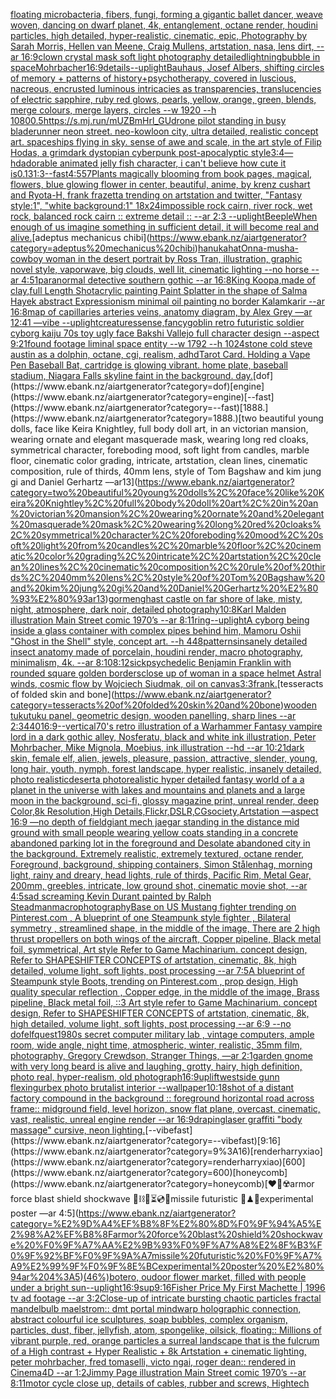 [floating microbacteria, fibers, fungi, forming a gigantic ballet dancer, weave woven, dancing on dwarf planet, 4k, entanglement, octane render, houdini particles, high detailed, hyper-realistic, cinematic, epic, Photography by Sarah Morris, Hellen van Meene, Craig Mullens, artstation, nasa, lens dirt, --ar 16:9](https://www.ebank.nz/aiartgenerator?category=floating%20microbacteria%2C%20fibers%2C%20fungi%2C%20forming%20a%20gigantic%20ballet%20dancer%2C%20weave%20woven%2C%20dancing%20on%20dwarf%20planet%2C%204k%2C%20entanglement%2C%20octane%20render%2C%20houdini%20particles%2C%20high%20detailed%2C%20hyper-realistic%2C%20cinematic%2C%20epic%2C%20Photography%20by%20Sarah%20Morris%2C%20Hellen%20van%20Meene%2C%20Craig%20Mullens%2C%20artstation%2C%20nasa%2C%20lens%20dirt%2C%20--ar%2016%3A9)[clown crystal mask soft light photography detailed](https://www.ebank.nz/aiartgenerator?category=clown%20crystal%20mask%20soft%20light%20photography%20detailed)[lightning](https://www.ebank.nz/aiartgenerator?category=lightning)[bubble in space](https://www.ebank.nz/aiartgenerator?category=bubble%20in%20space)[Mohrbacher](https://www.ebank.nz/aiartgenerator?category=Mohrbacher)[16:9](https://www.ebank.nz/aiartgenerator?category=16%3A9)[details](https://www.ebank.nz/aiartgenerator?category=details)[--uplight](https://www.ebank.nz/aiartgenerator?category=--uplight)[Bauhaus, Josef Albers,  shifting circles of memory + patterns of history+psychotherapy, covered in luscious, nacreous, encrusted luminous intricacies as transparencies, translucencies of electric sapphire, ruby red glows, pearls, yellow, orange, green, blends, merge colours, merge layers, circles  --w 1920 --h 1080](https://www.ebank.nz/aiartgenerator?category=Bauhaus%2C%20Josef%20Albers%2C%20%20shifting%20circles%20of%20memory%20%2B%20patterns%20of%20history%2Bpsychotherapy%2C%20covered%20in%20luscious%2C%20nacreous%2C%20encrusted%20luminous%20intricacies%20as%20transparencies%2C%20translucencies%20of%20electric%20sapphire%2C%20ruby%20red%20glows%2C%20pearls%2C%20yellow%2C%20orange%2C%20green%2C%20blends%2C%20merge%20colours%2C%20merge%20layers%2C%20circles%20%20--w%201920%20--h%201080)[0.5](https://www.ebank.nz/aiartgenerator?category=0.5)[<https://s.mj.run/mUZBmHrl_GU>](https://www.ebank.nz/aiartgenerator?category=%3Chttps%3A//s.mj.run/mUZBmHrl_GU%3E)[drone pilot standing in busy bladerunner neon street.  neo-kowloon city, ultra detailed, realistic concept art. spaceships flying in sky. sense of awe and scale, in the art style of Filip Hodas, a grimdark dystopian cyberpunk post-apocalyptic style](https://www.ebank.nz/aiartgenerator?category=drone%20pilot%20standing%20in%20busy%20bladerunner%20neon%20street.%20%20neo-kowloon%20city%2C%20ultra%20detailed%2C%20realistic%20concept%20art.%20spaceships%20flying%20in%20sky.%20sense%20of%20awe%20and%20scale%2C%20in%20the%20art%20style%20of%20Filip%20Hodas%2C%20a%20grimdark%20dystopian%20cyberpunk%20post-apocalyptic%20style)[3:4](https://www.ebank.nz/aiartgenerator?category=3%3A4)[—hd](https://www.ebank.nz/aiartgenerator?category=%E2%80%94hd)[adorable animated jelly fish character, i can't believe how cute it is](https://www.ebank.nz/aiartgenerator?category=adorable%20animated%20jelly%20fish%20character%2C%20i%20can%27t%20believe%20how%20cute%20it%20is)[0.13](https://www.ebank.nz/aiartgenerator?category=0.13)[1:3](https://www.ebank.nz/aiartgenerator?category=1%3A3)[--fast](https://www.ebank.nz/aiartgenerator?category=--fast)[4:5](https://www.ebank.nz/aiartgenerator?category=4%3A5)[57](https://www.ebank.nz/aiartgenerator?category=57)[Plants magically blooming from book pages, magical, flowers, blue glowing flower in center, beautiful, anime, by krenz cushart and Ryota-H, frank frazetta trending on artstation and twitter, "Fantasy style:1", "white background:1" 18x24](https://www.ebank.nz/aiartgenerator?category=Plants%20magically%20blooming%20from%20book%20pages%2C%20magical%2C%20flowers%2C%20blue%20glowing%20flower%20in%20center%2C%20beautiful%2C%20anime%2C%20by%20krenz%20cushart%20and%20Ryota-H%2C%20frank%20frazetta%20trending%20on%20artstation%20and%20twitter%2C%20%22Fantasy%20style%3A1%22%2C%20%22white%20background%3A1%22%2018x24)[impossible rock cairn, river rock, wet rock, balanced rock cairn :: extreme detail :: --ar 2:3 --uplight](https://www.ebank.nz/aiartgenerator?category=impossible%20rock%20cairn%2C%20river%20rock%2C%20wet%20rock%2C%20balanced%20rock%20cairn%20%3A%3A%20extreme%20detail%20%3A%3A%20--ar%202%3A3%20--uplight)[Beeple](https://www.ebank.nz/aiartgenerator?category=Beeple)[When enough of us imagine something in sufficient detail, it will become real and alive.](https://www.ebank.nz/aiartgenerator?category=When%20enough%20of%20us%20imagine%20something%20in%20sufficient%20detail%2C%20it%20will%20become%20real%20and%20alive.)[adeptus mechanicus chibi](https://www.ebank.nz/aiartgenerator?category=adeptus%20mechanicus%20chibi)[hanuka](https://www.ebank.nz/aiartgenerator?category=hanuka)[hat](https://www.ebank.nz/aiartgenerator?category=hat)[Onna-musha-cowboy woman in the desert portrait by Ross Tran, illustration, graphic novel style, vaporwave, big clouds, well lit, cinematic lighting --no horse --ar 4:5](https://www.ebank.nz/aiartgenerator?category=Onna-musha-cowboy%20woman%20in%20the%20desert%20portrait%20by%20Ross%20Tran%2C%20illustration%2C%20graphic%20novel%20style%2C%20vaporwave%2C%20big%20clouds%2C%20well%20lit%2C%20cinematic%20lighting%20--no%20horse%20--ar%204%3A5)[1](https://www.ebank.nz/aiartgenerator?category=1)[paranormal detective southern gothic --ar 16:8](https://www.ebank.nz/aiartgenerator?category=paranormal%20detective%20southern%20gothic%20--ar%2016%3A8)[King Koopa,made of clay,full Length Shot](https://www.ebank.nz/aiartgenerator?category=King%20Koopa%2Cmade%20of%20clay%2Cfull%20Length%20Shot)[acrylic painting Paint Splatter in the shape of Salma Hayek abstract Expressionism minimal oil painting no border Kalamkarir --ar 16:8](https://www.ebank.nz/aiartgenerator?category=acrylic%20painting%20Paint%20Splatter%20in%20the%20shape%20of%20Salma%20Hayek%20abstract%20Expressionism%20minimal%20oil%20painting%20no%20border%20Kalamkarir%20--ar%2016%3A8)[map of capillaries arteries veins, anatomy diagram, by Alex Grey —ar 12:41 —vibe --uplight](https://www.ebank.nz/aiartgenerator?category=map%20of%20capillaries%20arteries%20veins%2C%20anatomy%20diagram%2C%20by%20Alex%20Grey%20%E2%80%94ar%2012%3A41%20%E2%80%94vibe%20--uplight)[creatures](https://www.ebank.nz/aiartgenerator?category=creatures)[sense,fancy](https://www.ebank.nz/aiartgenerator?category=sense%2Cfancy)[goblin retro futuristic soldier cyborg kaiju 70s toy ugly face Bakshi Vallejo full character design --aspect 9:21](https://www.ebank.nz/aiartgenerator?category=goblin%20retro%20futuristic%20soldier%20cyborg%20kaiju%2070s%20toy%20ugly%20face%20Bakshi%20Vallejo%20full%20character%20design%20--aspect%209%3A21)[found footage liminal space entity --w 1792 --h 1024](https://www.ebank.nz/aiartgenerator?category=found%20footage%20liminal%20space%20entity%20--w%201792%20--h%201024)[stone cold steve austin as a dolphin, octane, cgi, realism, adhd](https://www.ebank.nz/aiartgenerator?category=stone%20cold%20steve%20austin%20as%20a%20dolphin%2C%20octane%2C%20cgi%2C%20realism%2C%20adhd)[Tarot Card. Holding a Vape Pen Baseball Bat, cartridge is glowing vibrant. home plate, baseball stadium, Niagara Falls skyline faint in the background. day.](https://www.ebank.nz/aiartgenerator?category=Tarot%20Card.%20Holding%20a%20Vape%20Pen%20Baseball%20Bat%2C%20cartridge%20is%20glowing%20vibrant.%20home%20plate%2C%20baseball%20stadium%2C%20Niagara%20Falls%20skyline%20faint%20in%20the%20background.%20day.)[dof](https://www.ebank.nz/aiartgenerator?category=dof)[engine](https://www.ebank.nz/aiartgenerator?category=engine)[--fast](https://www.ebank.nz/aiartgenerator?category=--fast)[1888.](https://www.ebank.nz/aiartgenerator?category=1888.)[two beautiful young dolls, face like Keira Knightley, full body doll art, in an victorian mansion, wearing ornate and elegant masquerade mask, wearing long red cloaks, symmetrical character, foreboding mood, soft light from candles, marble floor, cinematic color grading, intricate, artstation, clean lines, cinematic composition, rule of thirds, 40mm lens, style of Tom Bagshaw and kim jung gi and Daniel Gerhartz ––ar13](https://www.ebank.nz/aiartgenerator?category=two%20beautiful%20young%20dolls%2C%20face%20like%20Keira%20Knightley%2C%20full%20body%20doll%20art%2C%20in%20an%20victorian%20mansion%2C%20wearing%20ornate%20and%20elegant%20masquerade%20mask%2C%20wearing%20long%20red%20cloaks%2C%20symmetrical%20character%2C%20foreboding%20mood%2C%20soft%20light%20from%20candles%2C%20marble%20floor%2C%20cinematic%20color%20grading%2C%20intricate%2C%20artstation%2C%20clean%20lines%2C%20cinematic%20composition%2C%20rule%20of%20thirds%2C%2040mm%20lens%2C%20style%20of%20Tom%20Bagshaw%20and%20kim%20jung%20gi%20and%20Daniel%20Gerhartz%20%E2%80%93%E2%80%93ar13)[gormenghast castle on far shore of lake, misty, night, atmosphere, dark noir, detailed photography](https://www.ebank.nz/aiartgenerator?category=gormenghast%20castle%20on%20far%20shore%20of%20lake%2C%20misty%2C%20night%2C%20atmosphere%2C%20dark%20noir%2C%20detailed%20photography)[10:8](https://www.ebank.nz/aiartgenerator?category=10%3A8)[Karl Malden illustration Main Street comic 1970’s --ar 8:11](https://www.ebank.nz/aiartgenerator?category=Karl%20Malden%20illustration%20Main%20Street%20comic%201970%E2%80%99s%20--ar%208%3A11)[ring](https://www.ebank.nz/aiartgenerator?category=ring)[--uplight](https://www.ebank.nz/aiartgenerator?category=--uplight)[A cyborg being inside a glass container with complex pipes behind him, Mamoru Oshii "Ghost in the Shell" style, concept art. --h 448](https://www.ebank.nz/aiartgenerator?category=A%20cyborg%20being%20inside%20a%20glass%20container%20with%20complex%20pipes%20behind%20him%2C%20Mamoru%20Oshii%20%22Ghost%20in%20the%20Shell%22%20style%2C%20concept%20art.%20--h%20448)[patterns](https://www.ebank.nz/aiartgenerator?category=patterns)[insanely detailed insect anatomy made of porcelain, houdini render, macro photography, minimalism, 4k. --ar 8:10](https://www.ebank.nz/aiartgenerator?category=insanely%20detailed%20insect%20anatomy%20made%20of%20porcelain%2C%20houdini%20render%2C%20macro%20photography%2C%20minimalism%2C%204k.%20--ar%208%3A10)[8:12](https://www.ebank.nz/aiartgenerator?category=8%3A12)[sick](https://www.ebank.nz/aiartgenerator?category=sick)[psychedelic Benjamin Franklin with rounded square golden borders](https://www.ebank.nz/aiartgenerator?category=psychedelic%20Benjamin%20Franklin%20with%20rounded%20square%20golden%20borders)[close up of woman in a space helmet ](https://www.ebank.nz/aiartgenerator?category=close%20up%20of%20woman%20in%20a%20space%20helmet%20)[Astral winds, cosmic flow by Wojciech Siudmak, oil on canvas](https://www.ebank.nz/aiartgenerator?category=Astral%20winds%2C%20cosmic%20flow%20by%20Wojciech%20Siudmak%2C%20oil%20on%20canvas)[3:3](https://www.ebank.nz/aiartgenerator?category=3%3A3)[frank.](https://www.ebank.nz/aiartgenerator?category=frank.)[tesseracts of folded skin and bone](https://www.ebank.nz/aiartgenerator?category=tesseracts%20of%20folded%20skin%20and%20bone)[wooden tukutuku panel, geometric design, wooden panelling, sharp lines --ar 2:3](https://www.ebank.nz/aiartgenerator?category=wooden%20tukutuku%20panel%2C%20geometric%20design%2C%20wooden%20panelling%2C%20sharp%20lines%20--ar%202%3A3)[440](https://www.ebank.nz/aiartgenerator?category=440)[16:9](https://www.ebank.nz/aiartgenerator?category=16%3A9)[--vertical](https://www.ebank.nz/aiartgenerator?category=--vertical)[70's retro illustration of a Warhammer Fantasy vampire lord in a dark gothic alley, Nosferatu,  black and white ink illustration,  Peter Mohrbacher, Mike Mignola, Moebius, ink illustration  --hd --ar 10:21](https://www.ebank.nz/aiartgenerator?category=70%27s%20retro%20illustration%20of%20a%20Warhammer%20Fantasy%20vampire%20lord%20in%20a%20dark%20gothic%20alley%2C%20Nosferatu%2C%20%20black%20and%20white%20ink%20illustration%2C%20%20Peter%20Mohrbacher%2C%20Mike%20Mignola%2C%20Moebius%2C%20ink%20illustration%20%20--hd%20--ar%2010%3A21)[dark skin, female elf, alien, jewels, pleasure, passion, attractive, slender, young, long hair, youth, nymph, forest landscape, hyper realistic, insanely detailed, photo realistic](https://www.ebank.nz/aiartgenerator?category=dark%20skin%2C%20female%20elf%2C%20alien%2C%20jewels%2C%20pleasure%2C%20passion%2C%20attractive%2C%20slender%2C%20young%2C%20long%20hair%2C%20youth%2C%20nymph%2C%20forest%20landscape%2C%20hyper%20realistic%2C%20insanely%20detailed%2C%20photo%20realistic)[desert](https://www.ebank.nz/aiartgenerator?category=desert)[a photorealistic hyper detailed fantasy world of a a planet in the universe with lakes and mountains and planets and  a large moon in the background, sci-fi, glossy magazine print, unreal render, deep Color,8k Resolution,High Details,Flickr,DSLR,CGsociety,Artstation —aspect 16:9 —no depth of field](https://www.ebank.nz/aiartgenerator?category=a%20photorealistic%20hyper%20detailed%20fantasy%20world%20of%20a%20a%20planet%20in%20the%20universe%20with%20lakes%20and%20mountains%20and%20planets%20and%20%20a%20large%20moon%20in%20the%20background%2C%20sci-fi%2C%20glossy%20magazine%20print%2C%20unreal%20render%2C%20deep%20Color%2C8k%20Resolution%2CHigh%20Details%2CFlickr%2CDSLR%2CCGsociety%2CArtstation%20%E2%80%94aspect%2016%3A9%20%E2%80%94no%20depth%20of%20field)[giant mech jaegar standing in the distance mid ground with small people wearing yellow coats standing in a concrete abandoned parking lot in the foreground and Desolate abandoned city in the background. Extremely realistic, extremely textured, octane render, Foreground, background, shipping containers,  Simon Stålenhag,  morning light, rainy and dreary, head lights, rule of thirds, Pacific Rim, Metal Gear,  200mm, greebles, intricate, low ground shot, cinematic movie shot, --ar 4:5](https://www.ebank.nz/aiartgenerator?category=giant%20mech%20jaegar%20standing%20in%20the%20distance%20mid%20ground%20with%20small%20people%20wearing%20yellow%20coats%20standing%20in%20a%20concrete%20abandoned%20parking%20lot%20in%20the%20foreground%20and%20Desolate%20abandoned%20city%20in%20the%20background.%20Extremely%20realistic%2C%20extremely%20textured%2C%20octane%20render%2C%20Foreground%2C%20background%2C%20shipping%20containers%2C%20%20Simon%20St%C3%A5lenhag%2C%20%20morning%20light%2C%20rainy%20and%20dreary%2C%20head%20lights%2C%20rule%20of%20thirds%2C%20Pacific%20Rim%2C%20Metal%20Gear%2C%20%20200mm%2C%20greebles%2C%20intricate%2C%20low%20ground%20shot%2C%20cinematic%20movie%20shot%2C%20--ar%204%3A5)[sad screaming Kevin Durant painted by Ralph Steadman](https://www.ebank.nz/aiartgenerator?category=sad%20screaming%20Kevin%20Durant%20painted%20by%20Ralph%20Steadman)[macrophotography](https://www.ebank.nz/aiartgenerator?category=macrophotography)[Base on US Mustang fighter trending on Pinterest.com , A blueprint of one Steampunk style fighter , Bilateral symmetry , streamlined shape, in the middle of the image,  There are 2 high thrust propellers on both wings of the aircraft, Copper pipeline,  Black metal foil, symmetrical,  Art style Refer to Game Machinarium.  concept design, Refer to SHAPESHIFTER CONCEPTS  of artstation, cinematic,  8k, high detailed,  volume light,  soft lights,  post processing    --ar 7:5](https://www.ebank.nz/aiartgenerator?category=Base%20on%20US%20Mustang%20fighter%20trending%20on%20Pinterest.com%20%2C%20A%20blueprint%20of%20one%20Steampunk%20style%20fighter%20%2C%20Bilateral%20symmetry%20%2C%20streamlined%20shape%2C%20in%20the%20middle%20of%20the%20image%2C%20%20There%20are%202%20high%20thrust%20propellers%20on%20both%20wings%20of%20the%20aircraft%2C%20Copper%20pipeline%2C%20%20Black%20metal%20foil%2C%20symmetrical%2C%20%20Art%20style%20Refer%20to%20Game%20Machinarium.%20%20concept%20design%2C%20Refer%20to%20SHAPESHIFTER%20CONCEPTS%20%20of%20artstation%2C%20cinematic%2C%20%208k%2C%20high%20detailed%2C%20%20volume%20light%2C%20%20soft%20lights%2C%20%20post%20processing%20%20%20%20--ar%207%3A5)[A blueprint of Steampunk style Boots,    trending on Pinterest.com  , prop design, High quality specular reflection , Copper  edge, in the middle of the image, Brass pipeline,  Black metal foil,  ::3  Art style refer to Game Machinarium.  concept design, Refer to SHAPESHIFTER CONCEPTS  of artstation, cinematic,  8k, high detailed,  volume light,  soft lights,  post processing    --ar 6:9   --no dof](https://www.ebank.nz/aiartgenerator?category=A%20blueprint%20of%20Steampunk%20style%20Boots%2C%20%20%20%20trending%20on%20Pinterest.com%20%20%2C%20prop%20design%2C%20High%20quality%20specular%20reflection%20%2C%20Copper%20%20edge%2C%20in%20the%20middle%20of%20the%20image%2C%20Brass%20pipeline%2C%20%20Black%20metal%20foil%2C%20%20%3A%3A3%20%20Art%20style%20refer%20to%20Game%20Machinarium.%20%20concept%20design%2C%20Refer%20to%20SHAPESHIFTER%20CONCEPTS%20%20of%20artstation%2C%20cinematic%2C%20%208k%2C%20high%20detailed%2C%20%20volume%20light%2C%20%20soft%20lights%2C%20%20post%20processing%20%20%20%20--ar%206%3A9%20%20%20--no%20dof)[elfquest](https://www.ebank.nz/aiartgenerator?category=elfquest)[1980s secret computer military lab , vintage computers, ample room, wide angle, night time, atmospheric, winter, realistic, 35mm film, photography, Gregory Crewdson, Stranger Things, —ar 2:1](https://www.ebank.nz/aiartgenerator?category=1980s%20secret%20computer%20military%20lab%20%2C%20vintage%20computers%2C%20ample%20room%2C%20wide%20angle%2C%20night%20time%2C%20atmospheric%2C%20winter%2C%20realistic%2C%2035mm%20film%2C%20photography%2C%20Gregory%20Crewdson%2C%20Stranger%20Things%2C%20%E2%80%94ar%202%3A1)[garden gnome with very long beard is alive and laughing, grotty, hairy, high definition, photo real, hyper-realism, old photograph](https://www.ebank.nz/aiartgenerator?category=garden%20gnome%20with%20very%20long%20beard%20is%20alive%20and%20laughing%2C%20grotty%2C%20hairy%2C%20high%20definition%2C%20photo%20real%2C%20hyper-realism%2C%20old%20photograph)[16:9](https://www.ebank.nz/aiartgenerator?category=16%3A9)[uplift](https://www.ebank.nz/aiartgenerator?category=uplift)[westside gunn flexing](https://www.ebank.nz/aiartgenerator?category=westside%20gunn%20flexing)[urbex photo brutalist interior --wallpaper](https://www.ebank.nz/aiartgenerator?category=urbex%20photo%20brutalist%20interior%20--wallpaper)[10:18](https://www.ebank.nz/aiartgenerator?category=10%3A18)[shot of a distant factory compound in the background :: foreground horizontal road across frame:: midground field, level horizon, snow flat plane, overcast, cinematic, vast, realistic, unreal engine render --ar 16:9](https://www.ebank.nz/aiartgenerator?category=shot%20of%20a%20distant%20factory%20compound%20in%20the%20background%20%3A%3A%20foreground%20horizontal%20road%20across%20frame%3A%3A%20midground%20field%2C%20level%20horizon%2C%20snow%20flat%20plane%2C%20overcast%2C%20cinematic%2C%20vast%2C%20realistic%2C%20unreal%20engine%20render%20--ar%2016%3A9)[draping](https://www.ebank.nz/aiartgenerator?category=draping)[laser graffiti "body massage" cursive, neon lighting.](https://www.ebank.nz/aiartgenerator?category=laser%20graffiti%20%22body%20massage%22%20cursive%2C%20neon%20lighting.)[--vibefast](https://www.ebank.nz/aiartgenerator?category=--vibefast)[9:16](https://www.ebank.nz/aiartgenerator?category=9%3A16)[renderharryxiao](https://www.ebank.nz/aiartgenerator?category=renderharryxiao)[600](https://www.ebank.nz/aiartgenerator?category=600)[honeycomb](https://www.ebank.nz/aiartgenerator?category=honeycomb)[❤️‍🔥☢️armor force blast shield shockwave 🧪⛓🧨⏳💿🚧missile futuristic 🧩♟🎼experimental poster —ar 4:5](https://www.ebank.nz/aiartgenerator?category=%E2%9D%A4%EF%B8%8F%E2%80%8D%F0%9F%94%A5%E2%98%A2%EF%B8%8Farmor%20force%20blast%20shield%20shockwave%20%F0%9F%A7%AA%E2%9B%93%F0%9F%A7%A8%E2%8F%B3%F0%9F%92%BF%F0%9F%9A%A7missile%20futuristic%20%F0%9F%A7%A9%E2%99%9F%F0%9F%8E%BCexperimental%20poster%20%E2%80%94ar%204%3A5)[(46%)](https://www.ebank.nz/aiartgenerator?category=%2846%25%29)[botero, oudoor flower market, filled with people under a bright sun](https://www.ebank.nz/aiartgenerator?category=botero%2C%20oudoor%20flower%20market%2C%20filled%20with%20people%20under%20a%20bright%20sun)[--uplight](https://www.ebank.nz/aiartgenerator?category=--uplight)[16:9](https://www.ebank.nz/aiartgenerator?category=16%3A9)[sup](https://www.ebank.nz/aiartgenerator?category=sup)[9:16](https://www.ebank.nz/aiartgenerator?category=9%3A16)[Fisher Price My First Machette | 1996 tv ad footage --ar 3:2](https://www.ebank.nz/aiartgenerator?category=Fisher%20Price%20My%20First%20Machette%20%7C%201996%20tv%20ad%20footage%20--ar%203%3A2)[Close-up of intricate bursting chaotic particles fractal mandelbulb maelstrom:: dmt portal mindwarp holographic connection, abstract colourful ice sculptures, soap bubbles, complex organism, particles, dust, fiber, jellyfish, atom, spongelike, oilsick, floating:: Millions of vibrant purple, red, orange particles a surreal landscape that is the fulcrum of a High contrast + Hyper Realistic + 8k Artstation + cinematic lighting, peter mohrbacher, fred tomaselli, victo ngai, roger dean:: rendered in Cinema4D --ar 1:2](https://www.ebank.nz/aiartgenerator?category=Close-up%20of%20intricate%20bursting%20chaotic%20particles%20fractal%20mandelbulb%20maelstrom%3A%3A%20dmt%20portal%20mindwarp%20holographic%20connection%2C%20abstract%20colourful%20ice%20sculptures%2C%20soap%20bubbles%2C%20complex%20organism%2C%20particles%2C%20dust%2C%20fiber%2C%20jellyfish%2C%20atom%2C%20spongelike%2C%20oilsick%2C%20floating%3A%3A%20Millions%20of%20vibrant%20purple%2C%20red%2C%20orange%20particles%20a%20surreal%20landscape%20that%20is%20the%20fulcrum%20of%20a%20High%20contrast%20%2B%20Hyper%20Realistic%20%2B%208k%20Artstation%20%2B%20cinematic%20lighting%2C%20peter%20mohrbacher%2C%20fred%20tomaselli%2C%20victo%20ngai%2C%20roger%20dean%3A%3A%20rendered%20in%20Cinema4D%20--ar%201%3A2)[Jimmy Page illustration Main Street comic 1970’s --ar 8:11](https://www.ebank.nz/aiartgenerator?category=Jimmy%20Page%20illustration%20Main%20Street%20comic%201970%E2%80%99s%20--ar%208%3A11)[motor cycle close up, details of cables, rubber and screws, Hightech](https://www.ebank.nz/aiartgenerator?category=motor%20cycle%20close%20up%2C%20details%20of%20cables%2C%20rubber%20and%20screws%2C%20Hightech)